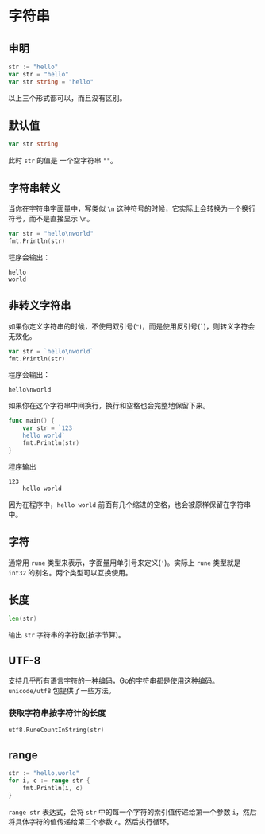 # 字符串

## 申明
```go
str := "hello"
var str = "hello"
var str string = "hello"
```
以上三个形式都可以，而且没有区别。

## 默认值
```go
var str string
```
此时 `str` 的值是 一个空字符串 `""`。

## 字符串转义

当你在字符串字面量中，写类似 `\n` 这种符号的时候，它实际上会转换为一个换行符号，而不是直接显示 `\n`。

```go
var str = "hello\nworld"
fmt.Println(str)
```
程序会输出：
```
hello
world
```

## 非转义字符串
如果你定义字符串的时候，不使用双引号(`"`)，而是使用反引号(<code>`</code>)，则转义字符会无效化。
```go
var str = `hello\nworld`
fmt.Println(str)
```
程序会输出：
```
hello\nworld
```

如果你在这个字符串中间换行，换行和空格也会完整地保留下来。

```go
func main() {
    var str = `123
    hello world`
    fmt.Println(str)
}
```
程序输出
```
123
    hello world
```
因为在程序中，`hello world` 前面有几个缩进的空格，也会被原样保留在字符串中。


## 字符

通常用 `rune` 类型来表示，字面量用单引号来定义(`'`)。实际上 `rune` 类型就是 `int32` 的别名。两个类型可以互换使用。

## 长度
```go
len(str)
```
输出 `str` 字符串的字符数(按字节算)。

## UTF-8
支持几乎所有语言字符的一种编码，Go的字符串都是使用这种编码。
`unicode/utf8` 包提供了一些方法。

### 获取字符串按字符计的长度

```go
utf8.RuneCountInString(str)
```

## range
```go
str := "hello,world"
for i, c := range str {
    fmt.Println(i, c)
}
```

`range str` 表达式，会将 `str` 中的每一个字符的索引值传递给第一个参数 `i`，然后将具体字符的值传递给第二个参数 `c`。然后执行循环。

